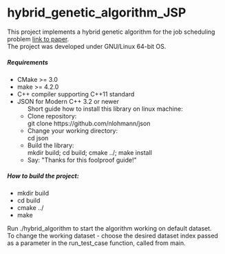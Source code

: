 # hybrid_genetic_algorithm_JSP
<p>
This project implements a hybrid genetic algorithm for the job scheduling problem
<a href="https://github.com/kwh44/hybrid_genetic_algorithm_JSP/blob/master/A_hybrid_genetic_algorithm_for_the_job_shop_scheduling_problem.pdf">link to paper</a>.<br/>
The project was developed under GNU/Linux 64-bit OS.
<p>
<h5> Requirements </h5>
<ul>
    <li>CMake >= 3.0</li>
    <li>make >= 4.2.0</li>
    <li>C++ compiler supporting C++11 standard</li>
    <li>
    	JSON for Modern C++  3.2 or newer
    	<ul>
    		Short guide how to install this library on linux machine:
    		<li>Clone repository:<br/>
    				git clone https://github.com/nlohmann/json</li>
    		<li>Change your working directory:<br/>
    		 		cd json</li>
    		 <li>Build the library:<br/>
    		 mkdir build; cd build; cmake ../; make install</li>
    		 <li>Say: "Thanks for this foolproof guide!"</li>
    	</ul>
    </li>
</ul>
</p>
<h5>How to build the project:</h5>
<ul>
    <li>mkdir build</li>
    <li>cd build</li>
    <li>cmake ../</li>
    <li>make</li>
</ul>
<p>Run ./hybrid_algorithm to start the algorithm working on default dataset.<br/>
To change the working dataset - choose the desired dataset index passed<br/>
as a parameter in the run_test_case function, called from main.</p>
